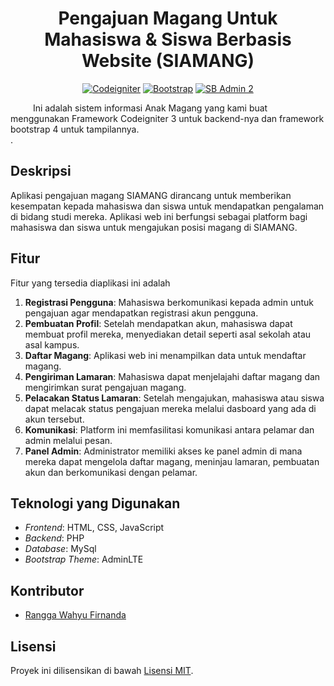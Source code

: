 <h1 align="center"> Pengajuan Magang Untuk Mahasiswa & Siswa Berbasis Website (SIAMANG)</h1>

<span align="center">
	
[![Codeigniter](https://img.shields.io/badge/Codeigniter-3.0-red.svg)](https://www.codeigniter.com/)
[![Bootstrap](https://img.shields.io/badge/Bootstrap-4.0-green.svg)](https://getbootstrap.com/docs/4.0/getting-started/introduction/)
[![SB Admin 2](https://img.shields.io/badge/%20-SB%20Admin%202-blue.svg)](https://startbootstrap.com/themes/sb-admin-2/)

</span>

&emsp; &emsp; Ini adalah sistem informasi Anak Magang yang kami buat menggunakan Framework Codeigniter 3 untuk backend-nya dan framework bootstrap 4 untuk tampilannya. <br />
.<br />



## Deskripsi

Aplikasi pengajuan magang SIAMANG dirancang untuk memberikan kesempatan kepada mahasiswa dan siswa untuk mendapatkan pengalaman di bidang studi mereka. Aplikasi web ini berfungsi sebagai platform bagi mahasiswa dan siswa untuk mengajukan posisi magang di SIAMANG.


## Fitur
Fitur yang tersedia diaplikasi ini adalah
1. **Registrasi Pengguna**: Mahasiswa berkomunikasi kepada admin untuk pengajuan agar mendapatkan registrasi akun pengguna.
2. **Pembuatan Profil**: Setelah mendapatkan akun, mahasiswa dapat membuat profil mereka, menyediakan detail seperti asal sekolah atau asal kampus.
3. **Daftar Magang**: Aplikasi web ini menampilkan data untuk mendaftar magang.
4. **Pengiriman Lamaran**: Mahasiswa dapat menjelajahi daftar magang dan mengirimkan surat pengajuan magang.
5. **Pelacakan Status Lamaran**: Setelah mengajukan, mahasiswa atau siswa dapat melacak status pengajuan mereka melalui dasboard yang ada di akun tersebut.
6. **Komunikasi**: Platform ini memfasilitasi komunikasi antara pelamar dan admin melalui pesan.
7. **Panel Admin**: Administrator memiliki akses ke panel admin di mana mereka dapat mengelola daftar magang, meninjau lamaran, pembuatan akun dan berkomunikasi dengan pelamar.



## Teknologi yang Digunakan

- *Frontend*: HTML, CSS, JavaScript
- *Backend*: PHP
- *Database*: MySql
- *Bootstrap Theme*: AdminLTE

## Kontributor

- [Rangga Wahyu Firnanda](https://github.com/ranggawahyuds)


## Lisensi

Proyek ini dilisensikan di bawah [Lisensi MIT](LICENSE).
